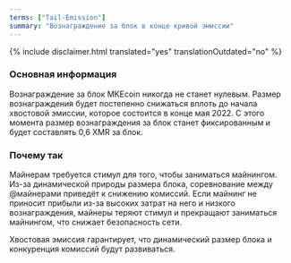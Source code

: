 ```yaml
---
terms: ["Tail-Emission"]
summary: "Вознаграждение за блок в конце кривой эмиссии"
---
```


{% include disclaimer.html translated="yes" translationOutdated="no" %}
### Основная информация

Вознаграждение за блок MKEcoin никогда не станет нулевым. Размер вознаграждения будет постепенно снижаться вплоть до начала хвостовой эмиссии, которое состоится в конце мая 2022. С этого момента размер вознаграждения за блок станет фиксированным и будет составлять 0,6 XMR за блок.

### Почему так

Майнерам требуется стимул для того, чтобы заниматься майнингом. Из-за динамической природы размера блока, соревнование между @майнерами приведёт к снижению комиссий. Если майнинг не приносит прибыли из-за высоких затрат на него и низкого вознаграждения, майнеры теряют стимул и прекращают заниматься майнингом, что снижает безопасность сети.

Хвостовая эмиссия гарантирует, что динамический размер блока и конкуренция комиссий будут развиваться.
